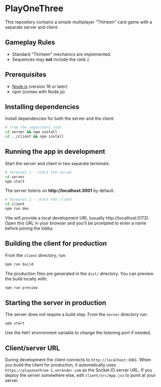 # PlayOneThree

This repository contains a simple multiplayer "Thirteen" card game with a separate server and client.

## Gameplay Rules
- Standard "Thirteen" mechanics are implemented.
- Sequences may **not** include the rank `2`.

## Prerequisites
- [Node.js](https://nodejs.org/) (version 16 or later)
- npm (comes with Node.js)

## Installing dependencies
Install dependencies for both the server and the client:

```bash
# from the repository root
cd server && npm install
cd ../client && npm install
```

## Running the app in development
Start the server and client in two separate terminals:

```bash
# Terminal 1 - start the server
cd server
npm start
```
The server listens on **http://localhost:3001** by default.

```bash
# Terminal 2 - start the client
cd client
npm run dev
```
Vite will provide a local development URL (usually http://localhost:5173).
Open this URL in your browser and you'll be prompted to enter a name before
joining the lobby.

## Building the client for production
From the `client` directory, run:

```bash
npm run build
```
The production files are generated in the `dist/` directory. You can preview the build locally with:

```bash
npm run preview
```

## Starting the server in production
The server does not require a build step. From the `server` directory run:

```bash
npm start
```
Use the `PORT` environment variable to change the listening port if needed.

## Client/server URL

During development the client connects to `http://localhost:3001`. When you
build the client for production, it automatically uses
`https://playonethree-1.onrender.com` as the Socket.IO server URL. If you deploy
the server somewhere else, edit `client/src/App.jsx` to point at your server.

